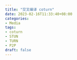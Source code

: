 ```yaml
---
title: "交叉编译 coturn"
date: 2023-02-16T11:33:40+08:00
categories:
- Media
tags:
- coturn
- STUN
- TURN
- P2P
draft: false
---
```


